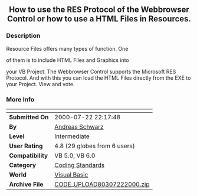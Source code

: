 ﻿<div align="center">

## How to use the RES Protocol of the Webbrowser Control or how to use a HTML Files in Resources\.


</div>

### Description

Resource Files offers many types of function. One

of them is to include HTML Files and Graphics into

your VB Project. The Webbrowser Control supports the Microsoft RES Protocol. And with this you can load the HTML Files directly from the EXE to your Project. View and vote.
 
### More Info
 


<span>             |<span>
---                |---
**Submitted On**   |2000-07-22 22:17:48
**By**             |[Andreas Schwarz](https://github.com/Planet-Source-Code/PSCIndex/blob/master/ByAuthor/andreas-schwarz.md)
**Level**          |Intermediate
**User Rating**    |4.8 (29 globes from 6 users)
**Compatibility**  |VB 5\.0, VB 6\.0
**Category**       |[Coding Standards](https://github.com/Planet-Source-Code/PSCIndex/blob/master/ByCategory/coding-standards__1-43.md)
**World**          |[Visual Basic](https://github.com/Planet-Source-Code/PSCIndex/blob/master/ByWorld/visual-basic.md)
**Archive File**   |[CODE\_UPLOAD80307222000\.zip](https://github.com/Planet-Source-Code/andreas-schwarz-how-to-use-the-res-protocol-of-the-webbrowser-control-or-how-to-use-a-html__1-9968/archive/master.zip)








